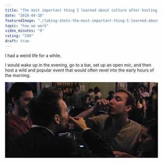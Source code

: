 ```yaml
---
title: "The most important thing I learned about culture after hosting 300 open mic nights"
date: "2018-04-18"
featuredImage: "./taking-shots-the-most-important-thing-I-learned-about-culture-after-hosting-300-open-mic-nights-mike-zetlow.jpeg"
topic: "how we work"
video_minutes: "0"
rating: "590"
draft: true
---
```


I had a weird life for a while.

I would wake up in the evening, go to a bar, set up an open mic, and then host a wild and popular event that would often revel into the early hours of the morning.

![](taking-shots-the-most-important-thing-I-learned-about-culture-after-hosting-300-open-mic-nights-mike-zetlow.jpeg)



